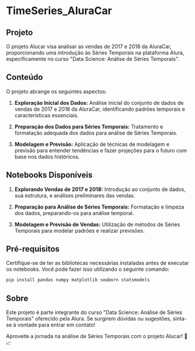 # TimeSeries_AluraCar

## Projeto

O projeto Alucar visa analisar as vendas de 2017 e 2018 da AluraCar, proporcionando uma introdução às Séries Temporais na plataforma Alura, específicamente no curso "Data Science: Análise de Séries Temporais".

## Conteúdo

O projeto abrange os seguintes aspectos:

1. **Exploração Inicial dos Dados:** Análise inicial do conjunto de dados de vendas de 2017 e 2018 da AluraCar, identificando padrões temporais e características essenciais.

2. **Preparação dos Dados para Séries Temporais:** Tratamento e formatação adequada dos dados para análise de Séries Temporais.

3. **Modelagem e Previsão:** Aplicação de técnicas de modelagem e previsão para entender tendências e fazer projeções para o futuro com base nos dados históricos.

## Notebooks Disponíveis

1. **Explorando Vendas de 2017 e 2018:** Introdução ao conjunto de dados, sua estrutura, e análises preliminares das vendas.

2. **Preparação para Análise de Séries Temporais:** Formatação e limpeza dos dados, preparando-os para análise temporal.

3. **Modelagem e Previsão de Vendas:** Utilização de métodos de Séries Temporais para modelar padrões e realizar previsões.

## Pré-requisitos

Certifique-se de ter as bibliotecas necessárias instaladas antes de executar os notebooks. Você pode fazer isso utilizando o seguinte comando:

```bash
pip install pandas numpy matplotlib seaborn statsmodels
```

## Sobre

Este projeto é parte integrante do curso "Data Science: Análise de Séries Temporais" oferecido pela Alura. Se surgirem dúvidas ou sugestões, sinta-se à vontade para entrar em contato!

Aproveite a jornada na análise de Séries Temporais com o projeto Alucar! 🚗📈
